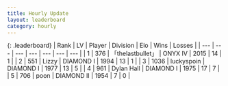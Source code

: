 ```yaml
---
title: Hourly Update
layout: leaderboard
category: hourly
---
```


{: .leaderboard}
| Rank | LV | Player | Division | Elo | Wins | Losses |
| --- | --- | --- | --- | --- | --- | --- |
| <span data-change="0">1</span> | 376 | <span title="ID: 641994">「thelastbullet」</span> | ONYX IV | <span data-change="0">2015</span> | <span data-change="0">14</span> | <span data-change="0">1</span> |
| <span data-change="0">2</span> | 551 | <span title="ID: 44257">Lizzy</span> | DIAMOND I | <span data-change="18">1994</span> | <span data-change="3">13</span> | <span data-change="1">1</span> |
| <span data-change="7">3</span> | 1036 | <span title="ID: 512212">luckyspoin</span> | DIAMOND I | <span data-change="51">1977</span> | <span data-change="5">13</span> | <span data-change="0">5</span> |
| <span data-change="-1">4</span> | 961 | <span title="ID: 174294">Dylan Hall</span> | DIAMOND I | <span data-change="0">1975</span> | <span data-change="0">17</span> | <span data-change="0">7</span> |
| <span data-change="0">5</span> | 706 | <span title="ID: 540690">poon</span> | DIAMOND II | <span data-change="0">1954</span> | <span data-change="0">7</span> | <span data-change="0">0</span> |